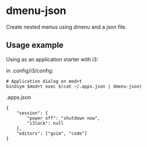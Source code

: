 # dmenu-json

Create nested menus using dmenu and a json file.

## Usage example

Using as an application starter with i3:

in .config/i3/config:

```
# Application dialog on mod+t
bindsym $mod+t exec $(cat ~/.apps.json | dmenu-json)
```

.apps.json

```
{
    "session": {
        "power off": "shutdown now",
        "i3lock": null
    },
    "editors": ["gvim", "code"]
}
```
